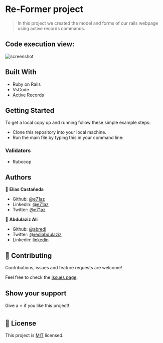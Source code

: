 # Re-Former project

> In this project we created the model and forms of our rails webpage using active records commands.

## Code execution view:

![screenshot](./assets/images/console.png)

## Built With

- Ruby on Rails
- VsCode
- Active Records

## Getting Started

To get a local copy up and running follow these simple example steps:

- Clone this repository into your local machine.
- Run the main file by typing this in your command line:

### Validators

- Rubocop

## Authors

👤 **Elias Castañeda**

- Github: [@e71az](https://github.com/e71az)
- Linkedin: [@e71az](https://www.linkedin.com/in/e71az/)
- Twitter: [@e71az](https://twitter.com/e71az)

👤 **Abdulaziz Ali**

- Github: [@abredi](https://github.com/abredi)
- Twitter: [@rediabdulaziz](https://twitter.com/rediabdulaziz)
- Linkedin: [linkedin](https://www.linkedin.com/in/abdulaziz-ali-98948011a)


## 🤝 Contributing

Contributions, issues and feature requests are welcome!

Feel free to check the [issues page](https://github.com/abredi/re-former/issues).

## Show your support

Give a ⭐️ if you like this project!


## 📝 License

This project is [MIT](lic.url) licensed.
